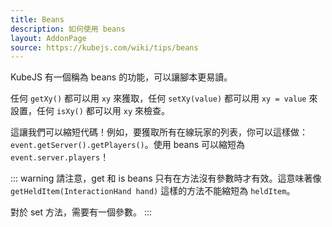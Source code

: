 ```yaml
---
title: Beans
description: 如何使用 beans
layout: AddonPage
source: https://kubejs.com/wiki/tips/beans
---
```


KubeJS 有一個稱為 beans 的功能，可以讓腳本更易讀。

任何 `getXy()` 都可以用 `xy` 來獲取，任何 `setXy(value)` 都可以用 `xy = value` 來設置，任何 `isXy()` 都可以用 `xy` 來檢查。

這讓我們可以縮短代碼！例如，要獲取所有在線玩家的列表，你可以這樣做：`event.getServer().getPlayers()`。使用 beans 可以縮短為 `event.server.players`！

::: warning
請注意，get 和 is beans 只有在方法沒有參數時才有效。這意味著像 `getHeldItem(InteractionHand hand)` 這樣的方法不能縮短為 `heldItem`。

對於 set 方法，需要有一個參數。
:::